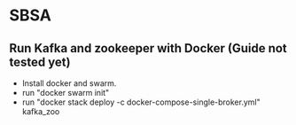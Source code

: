 # SBSA

## Run Kafka and zookeeper with Docker (Guide not tested yet)
- Install docker and swarm.
- run "docker swarm init"
- run "docker stack deploy -c docker-compose-single-broker.yml" kafka_zoo

